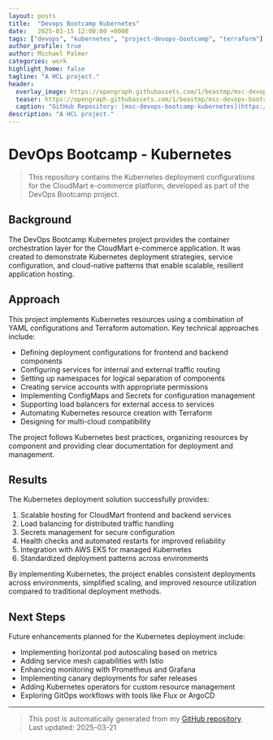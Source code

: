 ```yaml
---
layout: posts
title:  "Devops Bootcamp Kubernetes"
date:   2025-03-15 12:00:00 +0000
tags: ["devops", "kubernetes", "project-devops-bootcamp", "terraform"]
author_profile: true
author: Michael Palmer
categories: work
highlight_home: false
tagline: "A HCL project."
header:
  overlay_image: https://opengraph.githubassets.com/1/beastmp/msc-devops-bootcamp-kubernetes
  teaser: https://opengraph.githubassets.com/1/beastmp/msc-devops-bootcamp-kubernetes
  caption: "GitHub Repository: [msc-devops-bootcamp-kubernetes](https://github.com/beastmp/msc-devops-bootcamp-kubernetes)"
description: "A HCL project."
---
```


# DevOps Bootcamp - Kubernetes

> This repository contains the Kubernetes deployment configurations for the CloudMart e-commerce platform, developed as part of the DevOps Bootcamp project.

## Background

The DevOps Bootcamp Kubernetes project provides the container orchestration layer for the CloudMart e-commerce application. It was created to demonstrate Kubernetes deployment strategies, service configuration, and cloud-native patterns that enable scalable, resilient application hosting.

## Approach

This project implements Kubernetes resources using a combination of YAML configurations and Terraform automation. Key technical approaches include:

- Defining deployment configurations for frontend and backend components
- Configuring services for internal and external traffic routing
- Setting up namespaces for logical separation of components
- Creating service accounts with appropriate permissions
- Implementing ConfigMaps and Secrets for configuration management
- Supporting load balancers for external access to services
- Automating Kubernetes resource creation with Terraform
- Designing for multi-cloud compatibility

The project follows Kubernetes best practices, organizing resources by component and providing clear documentation for deployment and management.

## Results

The Kubernetes deployment solution successfully provides:

1. Scalable hosting for CloudMart frontend and backend services
2. Load balancing for distributed traffic handling
3. Secrets management for secure configuration
4. Health checks and automated restarts for improved reliability
5. Integration with AWS EKS for managed Kubernetes
6. Standardized deployment patterns across environments

By implementing Kubernetes, the project enables consistent deployments across environments, simplified scaling, and improved resource utilization compared to traditional deployment methods.

## Next Steps

Future enhancements planned for the Kubernetes deployment include:

- Implementing horizontal pod autoscaling based on metrics
- Adding service mesh capabilities with Istio
- Enhancing monitoring with Prometheus and Grafana
- Implementing canary deployments for safer releases
- Adding Kubernetes operators for custom resource management
- Exploring GitOps workflows with tools like Flux or ArgoCD

---


> This post is automatically generated from my [GitHub repository](https://github.com/beastmp/msc-devops-bootcamp-kubernetes).  
> Last updated: 2025-03-21

